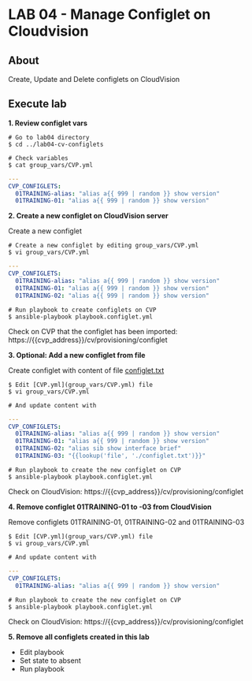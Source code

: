 # LAB 04 - Manage Configlet on Cloudvision

## About

Create, Update and Delete configlets on CloudVision

## Execute lab

__1. Review configlet vars__

```shell
# Go to lab04 directory
$ cd ../lab04-cv-configlets

# Check variables
$ cat group_vars/CVP.yml
```

```yaml
---
CVP_CONFIGLETS:
  01TRAINING-alias: "alias a{{ 999 | random }} show version"
  01TRAINING-01: "alias a{{ 999 | random }} show version"
```

__2. Create a new configlet on CloudVision server__

Create a new configlet

```shell
# Create a new configlet by editing group_vars/CVP.yml
$ vi group_vars/CVP.yml
```

```yaml
---
CVP_CONFIGLETS:
  01TRAINING-alias: "alias a{{ 999 | random }} show version"
  01TRAINING-01: "alias a{{ 999 | random }} show version"
  01TRAINING-02: "alias a{{ 999 | random }} show version"
```

```shell
# Run playbook to create configlets on CVP
$ ansible-playbook playbook.configlet.yml
```

Check on CVP that the configlet has been imported:
https://{{cvp_address}}/cv/provisioning/configlet

__3. Optional: Add a new configlet from file__

Create configlet with content of file [configlet.txt](configlet.txt)

```shell
$ Edit [CVP.yml](group_vars/CVP.yml) file
$ vi group_vars/CVP.yml

# And update content with
```

```yaml
---
CVP_CONFIGLETS:
  01TRAINING-alias: "alias a{{ 999 | random }} show version"
  01TRAINING-01: "alias a{{ 999 | random }} show version"
  01TRAINING-02: "alias sib show interface brief"
  01TRAINING-03: "{{lookup('file', './configlet.txt')}}"
```

```shell
# Run playbook to create the new configlet on CVP
$ ansible-playbook playbook.configlet.yml
```

Check on CloudVision: https://{{cvp_address}}/cv/provisioning/configlet

__4. Remove configlet 01TRAINING-01 to -03 from CloudVision__

Remove configlets 01TRAINING-01, 01TRAINING-02 and 01TRAINING-03

```shell
$ Edit [CVP.yml](group_vars/CVP.yml) file
$ vi group_vars/CVP.yml

# And update content with
```

```yaml
---
CVP_CONFIGLETS:
  01TRAINING-alias: "alias a{{ 999 | random }} show version"
```

```shell
# Run playbook to create the new configlet on CVP
$ ansible-playbook playbook.configlet.yml
```

Check on CloudVision: https://{{cvp_address}}/cv/provisioning/configlet

__5. Remove all configlets created in this lab__

- Edit playbook
- Set state to absent
- Run playbook
